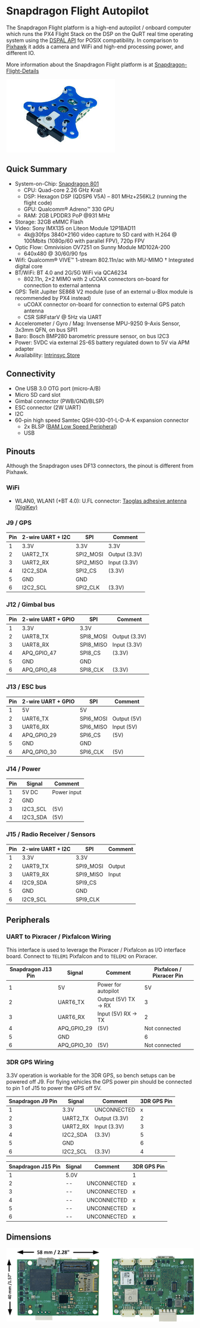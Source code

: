 # Snapdragon Flight Autopilot

The Snapdragon Flight platform is a high-end autopilot / onboard computer which runs the PX4 Flight Stack on the DSP on the QuRT real time operating system using the [DSPAL API](https://github.com/ATLFlight/dspal) for POSIX compatibility. In comparison to [Pixhawk](hardware-pixhawk.md) it adds a camera and WiFi and high-end processing power, and different IO.

More information about the Snapdragon Flight platform is at [Snapdragon-Flight-Details](https://www.intrinsyc.com/qualcomm-snapdragon-flight-details/)

![](images/hardware/hardware-snapdragon.jpg)

## Quick Summary

  * System-on-Chip: [Snapdragon 801](https://www.qualcomm.com/products/snapdragon/processors/801)
    * CPU: Quad-core 2.26 GHz Krait
    * DSP: Hexagon DSP (QDSP6 V5A) – 801 MHz+256KL2 (running the flight code)
    * GPU: Qualcomm® Adreno™ 330 GPU
    * RAM: 2GB LPDDR3 PoP @931 MHz
  * Storage: 32GB eMMC Flash
  * Video: Sony IMX135 on Liteon Module 12P1BAD11
    * 4k@30fps 3840×2160 video capture to SD card with H.264 @ 100Mbits (1080p/60 with parallel FPV), 720p FPV
  * Optic Flow: Omnivision OV7251 on Sunny Module MD102A-200
    * 640x480 @ 30/60/90 fps
  * Wifi: Qualcomm® VIVE™ 1-stream 802.11n/ac with MU-MIMO † Integrated digital core
  * BT/WiFi: BT 4.0 and 2G/5G WiFi via QCA6234
    * 802.11n, 2×2 MIMO with 2 uCOAX connectors on-board for connection to external antenna
  * GPS: Telit Jupiter SE868 V2 module (use of an external u-Blox module is recommended by PX4 instead)
    * uCOAX connector on-board for connection to external GPS patch antenna 
    * CSR SiRFstarV @ 5Hz via UART
  * Accelerometer / Gyro / Mag: Invensense MPU-9250 9-Axis Sensor, 3x3mm QFN, on bus SPI1
  * Baro: Bosch BMP280 barometric pressure sensor, on bus I2C3
  * Power: 5VDC via external 2S-6S battery regulated down to 5V via APM adapter
  * Availability: [Intrinsyc Store](http://shop.intrinsyc.com/products/snapdragon-flight-dev-kit)

## Connectivity

  * One USB 3.0 OTG port (micro-A/B)
  * Micro SD card slot
  * Gimbal connector (PWB/GND/BLSP)
  * ESC connector (2W UART)
  * I2C
  * 60-pin high speed Samtec QSH-030-01-L-D-A-K expansion connector
    * 2x BLSP ([BAM Low Speed Peripheral](http://www.inforcecomputing.com/public_docs/BLSPs_on_Inforce_6540_6501_Snapdragon_805.pdf))
    * USB

## Pinouts

<aside class="warning">
Although the Snapdragon uses DF13 connectors, the pinout is different from Pixhawk.
</aside>

### WiFi

  * WLAN0, WLAN1 (+BT 4.0): U.FL connector: [Taoglas adhesive antenna (DigiKey)](http://www.digikey.com/product-detail/en/FXP840.07.0055B/931-1222-ND/3877414)

### J9 / GPS

| Pin | 2-wire UART + I2C | SPI | Comment |
| -- | -- | -- | -- |
| 1 | 3.3V | 3.3V | 3.3V |
| 2 | UART2_TX | SPI2_MOSI | Output (3.3V) |
| 3 | UART2_RX | SPI2_MISO | Input (3.3V) |
| 4 | I2C2_SDA | SPI2_CS | (3.3V) |
| 5 | GND | GND | |
| 6 | I2C2_SCL | SPI2_CLK | (3.3V) |

### J12 / Gimbal bus

| Pin | 2-wire UART + GPIO | SPI | Comment |
| -- | -- | -- | -- |
| 1 | 3.3V | 3.3V | |
| 2 | UART8_TX | SPI8_MOSI | Output (3.3V) |
| 3 | UART8_RX | SPI8_MISO | Input (3.3V) |
| 4 | APQ_GPIO_47 | SPI8_CS | (3.3V) |
| 5 | GND | GND | |
| 6 | APQ_GPIO_48 | SPI8_CLK | (3.3V) |

### J13 / ESC bus

| Pin | 2-wire UART + GPIO | SPI | Comment |
| -- | -- | -- | -- |
| 1 | 5V | 5V | |
| 2 | UART6_TX | SPI6_MOSI | Output (5V) |
| 3 | UART6_RX | SPI6_MISO |Input (5V) |
| 4 | APQ_GPIO_29 | SPI6_CS | (5V) |
| 5 | GND | GND | |
| 6 | APQ_GPIO_30 | SPI6_CLK | (5V) |

### J14 / Power

| Pin | Signal | Comment |
| -- | -- | -- |
| 1 | 5V DC | Power input |
| 2 | GND | |
| 3 | I2C3_SCL | (5V) |
| 4 | I2C3_SDA | (5V) |

### J15 / Radio Receiver / Sensors

| Pin | 2-wire UART + I2C | SPI | Comment |
| -- | -- | -- | -- |
| 1 | 3.3V | 3.3V | |
| 2 | UART9_TX | SPI9_MOSI | Output |
| 3 | UART9_RX | SPI9_MISO | Input |
| 4 | I2C9_SDA | SPI9_CS | |
| 5 | GND | GND | |
| 6 | I2C9_SCL | SPI9_CLK | |

## Peripherals

### UART to Pixracer / Pixfalcon Wiring

This interface is used to leverage the Pixracer / Pixfalcon as I/O interface board. Connect to `TELEM1` Pixfalcon and to `TELEM2` on Pixracer.

| Snapdragon J13 Pin | Signal | Comment | Pixfalcon / Pixracer Pin |
| -- | -- | -- | -- |
| 1 | 5V | Power for autopilot | 5V |
| 2 | UART6_TX | Output (5V) TX -> RX | 3 |
| 3 | UART6_RX | Input (5V) RX -> TX | 2 |
| 4 | APQ_GPIO_29 | (5V) | Not connected |
| 5 | GND | | 6 |
| 6 | APQ_GPIO_30 | (5V) | Not connected |

### 3DR GPS Wiring

3.3V operation is workable for the 3DR GPS, so bench setups can be powered off J9. For flying vehicles the GPS power pin should be connected to pin 1 of J15 to power the GPS off 5V.

| Snapdragon J9 Pin | Signal | Comment | 3DR GPS Pin |
| -- | -- | -- | -- |
| 1 | 3.3V | UNCONNECTED | x |
| 2 | UART2_TX | Output (3.3V) | 2 |
| 3 | UART2_RX | Input (3.3V) | 3 |
| 4 | I2C2_SDA | (3.3V) | 5 |
| 5 | GND | | 6 |
| 6 | I2C2_SCL | (3.3V) | 4 |

| Snapdragon J15 Pin | Signal | Comment | 3DR GPS Pin |
| -- | -- | -- | -- |
| 1 | 5.0V |  | 1 |
| 2 | -- | UNCONNECTED | x |
| 3 | -- | UNCONNECTED | x |
| 4 | -- | UNCONNECTED | x |
| 5 | -- | UNCONNECTED | x |
| 6 | -- | UNCONNECTED | x |

## Dimensions

![](images/hardware/hardware-snapdragon-dimensions.png)

